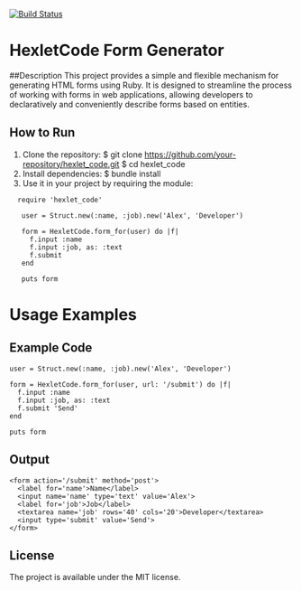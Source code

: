 [![Build Status](https://app.travis-ci.com/AlexandrOlesya/rails-project-63.svg?token=wM9UsPnqWgaioHQh7DDD)](https://app.travis-ci.com/AlexandrOlesya/rails-project-63)

# HexletCode Form Generator

##Description
This project provides a simple and flexible mechanism for generating HTML forms using Ruby. It is designed to streamline the process of working with forms in web applications, allowing developers to declaratively and conveniently describe forms based on entities.

## How to Run

1. Clone the repository:
    $ git clone https://github.com/your-repository/hexlet_code.git
    $ cd hexlet_code
2. Install dependencies:
   $ bundle install
3. Use it in your project by requiring the module:
 ```
   require 'hexlet_code'

    user = Struct.new(:name, :job).new('Alex', 'Developer')

    form = HexletCode.form_for(user) do |f|
      f.input :name
      f.input :job, as: :text
      f.submit
    end

    puts form
```
# Usage Examples
## Example Code
```
user = Struct.new(:name, :job).new('Alex', 'Developer')

form = HexletCode.form_for(user, url: '/submit') do |f|
  f.input :name
  f.input :job, as: :text
  f.submit 'Send'
end

puts form
```
## Output
```
<form action='/submit' method='post'>
  <label for='name'>Name</label>
  <input name='name' type='text' value='Alex'>
  <label for='job'>Job</label>
  <textarea name='job' rows='40' cols='20'>Developer</textarea>
  <input type='submit' value='Send'>
</form>
```
## License
The project is available under the MIT license.
